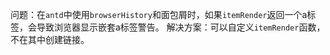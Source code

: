 问题：在`antd`中使用`browserHistory`和面包屑时，如果`itemRender`返回一个a标签，会导致浏览器显示嵌套a标签警告。
解决方案：可以自定义`itemRender`函数，不在其中创建链接。
